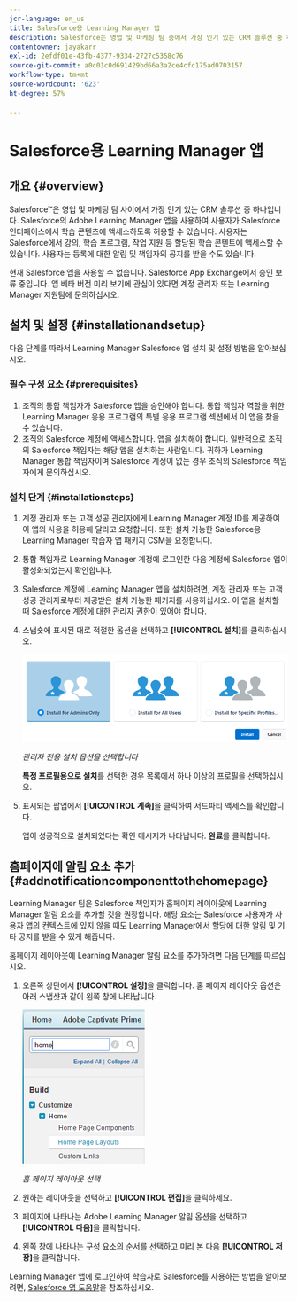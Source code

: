 ```yaml
---
jcr-language: en_us
title: Salesforce용 Learning Manager 앱
description: Salesforce는 영업 및 마케팅 팀 중에서 가장 인기 있는 CRM 솔루션 중 하나입니다. Salesforce의 Adobe Learning Manager 앱을 사용하여 사용자가 Salesforce 인터페이스에서 학습 콘텐츠에 액세스하도록 허용할 수 있습니다. 사용자는 Salesforce에서 강의, 학습 프로그램, 작업 지원 등 할당된 학습 콘텐트에 액세스할 수 있습니다. 사용자는 등록에 대한 알림 및 책임자의 공지를 받을 수도 있습니다.
contentowner: jayakarr
exl-id: 2efdf01e-43fb-4377-9334-2727c5358c76
source-git-commit: a0c01c0d691429bd66a3a2ce4cfc175ad0703157
workflow-type: tm+mt
source-wordcount: '623'
ht-degree: 57%

---
```


# Salesforce용 Learning Manager 앱

## 개요 {#overview}

Salesforce™은 영업 및 마케팅 팀 사이에서 가장 인기 있는 CRM 솔루션 중 하나입니다. Salesforce의 Adobe Learning Manager 앱을 사용하여 사용자가 Salesforce 인터페이스에서 학습 콘텐츠에 액세스하도록 허용할 수 있습니다. 사용자는 Salesforce에서 강의, 학습 프로그램, 작업 지원 등 할당된 학습 콘텐트에 액세스할 수 있습니다. 사용자는 등록에 대한 알림 및 책임자의 공지를 받을 수도 있습니다.

현재 Salesforce 앱을 사용할 수 없습니다. Salesforce App Exchange에서 승인 보류 중입니다. 앱 베타 버전 미리 보기에 관심이 있다면 계정 관리자 또는 Learning Manager 지원팀에 문의하십시오.

## 설치 및 설정 {#installationandsetup}

다음 단계를 따라서 Learning Manager Salesforce 앱 설치 및 설정 방법을 알아보십시오.

### 필수 구성 요소 {#prerequisites}

1. 조직의 통합 책임자가 Salesforce 앱을 승인해야 합니다. 통합 책임자 역할을 위한 Learning Manager 응용 프로그램의 특별 응용 프로그램 섹션에서 이 앱을 찾을 수 있습니다.
1. 조직의 Salesforce 계정에 액세스합니다. 앱을 설치해야 합니다. 일반적으로 조직의 Salesforce 책임자는 해당 앱을 설치하는 사람입니다. 귀하가 Learning Manager 통합 책임자이며 Salesforce 계정이 없는 경우 조직의 Salesforce 책임자에게 문의하십시오.

### 설치 단계 {#installationsteps}

1. 계정 관리자 또는 고객 성공 관리자에게 Learning Manager 계정 ID를 제공하여 이 앱의 사용을 허용해 달라고 요청합니다. 또한 설치 가능한 Salesforce용 Learning Manager 학습자 앱 패키지 CSM을 요청합니다.

1. 통합 책임자로 Learning Manager 계정에 로그인한 다음 계정에 Salesforce 앱이 활성화되었는지 확인합니다.

1. Salesforce 계정에 Learning Manager 앱을 설치하려면, 계정 관리자 또는 고객 성공 관리자로부터 제공받은 설치 가능한 패키지를 사용하십시오. 이 앱을 설치할 때 Salesforce 계정에 대한 관리자 권한이 있어야 합니다.

1. 스냅숏에 표시된 대로 적절한 옵션을 선택하고 **[!UICONTROL 설치]**&#x200B;를 클릭하십시오.

   ![](assets/install-options.png)

   *관리자 전용 설치 옵션을 선택합니다*

   **특정 프로필용으로 설치**&#x200B;를 선택한 경우 목록에서 하나 이상의 프로필을 선택하십시오.

1. 표시되는 팝업에서 **[!UICONTROL 계속]**&#x200B;을 클릭하여 서드파티 액세스를 확인합니다.

   앱이 성공적으로 설치되었다는 확인 메시지가 나타납니다. **완료**&#x200B;를 클릭합니다.

## 홈페이지에 알림 요소 추가 {#addnotificationcomponenttothehomepage}

Learning Manager 팀은 Salesforce 책임자가 홈페이지 레이아웃에 Learning Manager 알림 요소를 추가할 것을 권장합니다. 해당 요소는 Salesforce 사용자가 사용자 앱의 컨텍스트에 있지 않을 때도 Learning Manager에서 할당에 대한 알림 및 기타 공지를 받을 수 있게 해줍니다.

홈페이지 레이아웃에 Learning Manager 알림 요소를 추가하려면 다음 단계를 따르십시오.

1. 오른쪽 상단에서 **[!UICONTROL 설정]**&#x200B;을 클릭합니다. 홈 페이지 레이아웃 옵션은 아래 스냅샷과 같이 왼쪽 창에 나타납니다.

   ![](assets/homepage-component.png)

   *홈 페이지 레이아웃 선택*

1. 원하는 레이아웃을 선택하고 **[!UICONTROL 편집]**&#x200B;을 클릭하세요.
1. 페이지에 나타나는 Adobe Learning Manager 알림 옵션을 선택하고 **[!UICONTROL 다음]**&#x200B;을 클릭합니다.
1. 왼쪽 창에 나타나는 구성 요소의 순서를 선택하고 미리 본 다음 **[!UICONTROL 저장]**&#x200B;을 클릭합니다.

Learning Manager 앱에 로그인하여 학습자로 Salesforce를 사용하는 방법을 알아보려면, [Salesforce 앱 도움말](../../learners/feature-summary/sfdc-app.md)을 참조하십시오.
